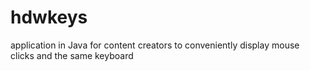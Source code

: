 # hdwkeys
application in Java for content creators to conveniently display mouse clicks and the same keyboard
